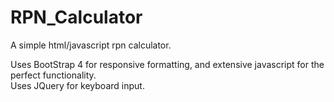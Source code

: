 # RPN_Calculator
A simple html/javascript rpn calculator.

Uses BootStrap 4 for responsive formatting, and extensive javascript for the perfect functionality.  
Uses JQuery for keyboard input.
